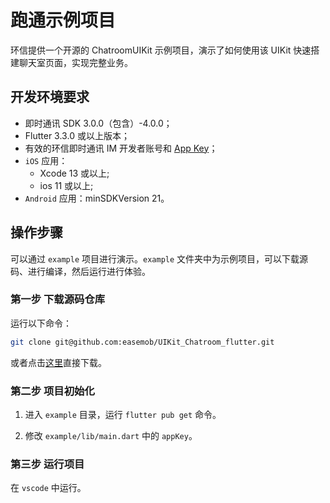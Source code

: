 # 跑通示例项目

环信提供一个开源的 ChatroomUIKit 示例项目，演示了如何使用该 UIKit 快速搭建聊天室页面，实现完整业务。

## 开发环境要求

- 即时通讯 SDK 3.0.0（包含）-4.0.0；
- Flutter 3.3.0 或以上版本；
- 有效的环信即时通讯 IM 开发者账号和 [App Key](/product/enable_and_configure_IM.html#获取环信即时通讯-im-的信息)；
- `iOS` 应用：
  - Xcode 13 或以上;
  - ios 11 或以上;
- `Android` 应用：minSDKVersion 21。

## 操作步骤

可以通过 `example` 项目进行演示。`example` 文件夹中为示例项目，可以下载源码、进行编译，然后运行进行体验。

### 第一步 下载源码仓库

运行以下命令：

```sh
git clone git@github.com:easemob/UIKit_Chatroom_flutter.git
```

或者点击[这里](https://codeload.github.com/easemob/UIKit_Chatroom_flutter/zip/refs/heads/main)直接下载。

### 第二步 项目初始化

1. 进入 `example` 目录，运行 `flutter pub get` 命令。

2. 修改 `example/lib/main.dart` 中的 `appKey`。

### 第三步 运行项目

在 `vscode` 中运行。